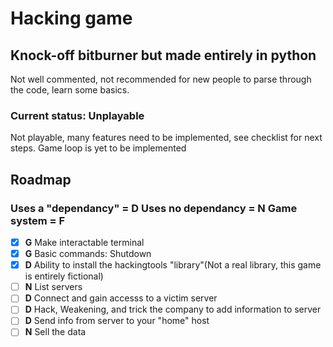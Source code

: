 # Hacking game
## Knock-off bitburner but made entirely in python
Not well commented, not recommended for new people to parse through the code, learn some basics.

### Current status: Unplayable
Not playable, many features need to be implemented, see checklist for next steps. Game loop is yet to be implemented

## Roadmap
### Uses a "dependancy" = D   Uses no dependancy = N    Game system = F
 - [x] **G** Make interactable terminal
 - [x] **G** Basic commands: Shutdown
 - [x] **D** Ability to install the hackingtools "library"(Not a real library, this game is entirely fictional)
 - [ ] **N** List servers
 - [ ] **D** Connect and gain accesss to a victim server
 - [ ] **D** Hack, Weakening, and trick the company to add information to server
 - [ ] **D** Send info from server to your "home" host
 - [ ] **N** Sell the data
